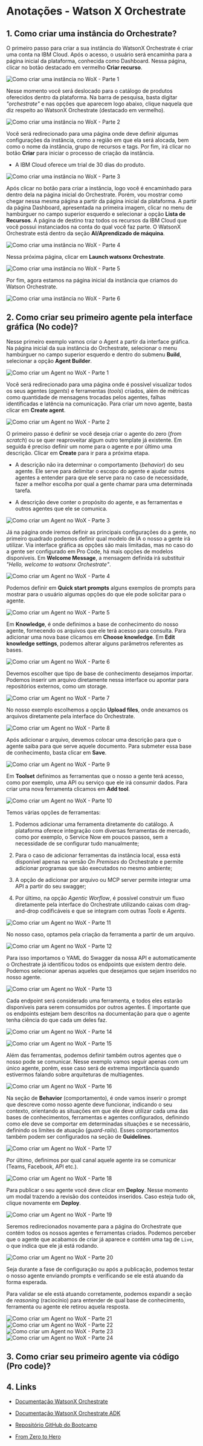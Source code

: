 # Anotações - Watson X Orchestrate

## 1. Como criar uma instância do Orchestrate?

O primeiro passo para criar a sua instância do WatsonX Orchestrate é criar uma conta na IBM Cloud. Após o acesso, o usuário será encaminha para a página inicial da plataforma, conhecida como Dashboard. Nessa página, clicar no botão destacado em vermelho **Criar recurso**.

![Como criar uma instância no WoX - Parte 1](./images//how-to-create-an-instance-1.png)

Nesse momento você será deslocado para o catálogo de produtos oferecidos dentro da plataforma. Na barra de pesquisa, basta digitar *"orchestrate"* e nas opções que aparecem logo abaixo, clique naquela que diz respeito ao WatsonX Orchestrate (destacado em vermelho).

![Como criar uma instância no WoX - Parte 2](./images//how-to-create-an-instance-2.png)

Você será redirecionado para uma página onde deve definir algumas configurações da instância, como a região em que ela será alocada, bem como o nome da instância, grupo de recursos e tags. Por fim, irá clicar no botão **Criar** para iniciar o processo de criação da instância.

- A IBM Cloud oferece um trial de 30 dias do produto.

![Como criar uma instância no WoX - Parte 3](./images//how-to-create-an-instance-3.png)

Após clicar no botão para criar a instância, logo você é encaminhado para dentro dela na página inicial do Orchestrate. Porém, vou mostrar como chegar nessa mesma página a partir da página inicial da plataforma. A partir da página Dashboard, apresentada na primeira imagem, clicar no menu de hambúrguer no campo superior esquerdo e selecionar a opção **Lista de Recursos**. A página de destino traz todos os recursos da IBM Cloud que você possui instanciados na conta do qual você faz parte. O WatsonX Orchestrate está dentro da seção **AI/Aprendizado de máquina**.

![Como criar uma instância no WoX - Parte 4](./images//how-to-create-an-instance-4.png)

Nessa próxima página, clicar em **Launch watsonx Orchestrate**.

![Como criar uma instância no WoX - Parte 5](./images//how-to-create-an-instance-5.png)

Por fim, agora estamos na página inicial da instância que criamos do Watson Orchestrate.

![Como criar uma instância no WoX - Parte 6](./images//how-to-create-an-instance-6.png)

## 2. Como criar seu primeiro agente pela interface gráfica (No code)?

Nesse primeiro exemplo vamos criar o Agent a partir da interface gráfica. Na página inicial da sua instância do Orchestrate, selecionar o menu hambúrguer no campo superior esquerdo e dentro do submenu **Build**, selecionar a opção **Agent Builder**.

![Como criar um Agent no WoX - Parte 1](./images//how-to-create-an-agent-gui-1.png)

Você será redirecionado para uma página onde é possível visualizar todos os seus agentes (*agents*) e ferramentas (*tools*) criados, além de métricas como quantidade de mensagens trocadas pelos agentes, falhas identificadas e latência na comunicação. Para criar um novo agente, basta clicar em **Create agent**.

![Como criar um Agent no WoX - Parte 2](./images//how-to-create-an-agent-gui-2.png)

O primeiro passo é definir se você deseja criar o agente do zero (*from scratch*) ou se quer reaproveitar algum outro template já existente. Em seguida é preciso definir um nome para o agente e por último uma descrição. Clicar em **Create** para ir para a próxima etapa.

- A descrição não ira determinar o comportamento (*behavior*) do seu agente. Ele serve para delimitar o escopo do agente e ajudar outros agentes a entender para que ele serve para no caso de necessidade, fazer a melhor escolha por qual a gente chamar para uma determinada tarefa.

- A descrição deve conter o propósito do agente, e as ferramentas e outros agentes que ele se comunica.

![Como criar um Agent no WoX - Parte 3](./images//how-to-create-an-agent-gui-3.png)

Já na página onde iremos definir as principais configurações do a gente, no primeiro quadrado podemos definir qual modelo de IA o nosso a gente irá utilizar. Via interface gráfica as opções são mais limitadas, mas no caso do a gente ser configurado em Pro Code, há mais opções de modelos disponíveis. Em **Welcome Message**, a mensagem definida irá substituir *"Hello, welcome to watsonx Orchestrate"*.

![Como criar um Agent no WoX - Parte 4](./images//how-to-create-an-agent-gui-4.png)

Podemos definir em **Quick start prompts** alguns exemplos de prompts para mostrar para o usuário algumas opções do que ele pode solicitar para o agente.

![Como criar um Agent no WoX - Parte 5](./images//how-to-create-an-agent-gui-5.png)

Em **Knowledge**, é onde definimos a base de conhecimento do nosso agente, fornecendo os arquivos que ele terá acesso para consulta. Para adicionar uma nova base clicamos em **Choose knowledge**. Em **Edit knowledge settings**, podemos alterar alguns parâmetros referentes as bases.

![Como criar um Agent no WoX - Parte 6](./images//how-to-create-an-agent-gui-6.png)

Devemos escolher que tipo de base de conhecimento desejamos importar. Podemos inserir um arquivo diretamente nessa interface ou apontar para repositórios externos, como um storage.

![Como criar um Agent no WoX - Parte 7](./images//how-to-create-an-agent-gui-7.png)

No nosso exemplo escolhemos a opção **Upload files**, onde anexamos os arquivos diretamente pela interface do Orchestrate.

![Como criar um Agent no WoX - Parte 8](./images//how-to-create-an-agent-gui-8.png)

Após adicionar o arquivo, devemos colocar uma descrição para que o agente saiba para que serve aquele documento. Para submeter essa base de conhecimento, basta clicar em **Save**.

![Como criar um Agent no WoX - Parte 9](./images//how-to-create-an-agent-gui-9.png)

Em **Toolset** definimos as ferramentas que o nosso a gente terá acesso, como por exemplo, uma API ou serviço que ele irá consumir dados. Para criar uma nova ferramenta clicamos em **Add tool**.

![Como criar um Agent no WoX - Parte 10](./images//how-to-create-an-agent-gui-10.png)

Temos várias opções de ferramentas:

1. Podemos adicionar uma ferramenta diretamente do catálogo. A plataforma oferece integração com diversas ferramentas de mercado, como por exemplo, o Service Now em poucos passos, sem a necessidade de se configurar tudo manualmente;

2. Para o caso de adicionar ferramentas da instância local, essa está disponível apenas na versão *On Premises* do Orchestrate e permite adicionar programas que são executados no mesmo ambiente;

3. A opção de adicionar por arquivo ou MCP server permite integrar uma API a partir do seu swagger;

4. Por último, na opção *Agentic Worflow*, é possível construir um fluxo diretamente pela interface do Orchestrate utilizando caixas com drag-and-drop codificáveis e que se integram com outras *Tools* e *Agents*.

![Como criar um Agent no WoX - Parte 11](./images//how-to-create-an-agent-gui-11.png)

No nosso caso, optamos pela criação da ferramenta a partir de um arquivo.

![Como criar um Agent no WoX - Parte 12](./images//how-to-create-an-agent-gui-12.png)

Para isso importamos o YAML do Swagger da nossa API e automaticamente o Orchestrate já identificou todos os endpoints que existem dentro dele. Podemos selecionar apenas aqueles que desejamos que sejam inseridos no nosso agente.

![Como criar um Agent no WoX - Parte 13](./images//how-to-create-an-agent-gui-13.png)

Cada endpoint será considerado uma ferramenta, e todos eles estarão disponíveis para serem consumidos por outros agentes. É importante que os endpoints estejam bem descritos na documentação para que o agente tenha ciência do que cada um deles faz.

![Como criar um Agent no WoX - Parte 14](./images//how-to-create-an-agent-gui-14.png)

![Como criar um Agent no WoX - Parte 15](./images//how-to-create-an-agent-gui-15.png)

Além das ferramentas, podemos definir também outros agentes que o nosso pode se comunicar. Nesse exemplo vamos seguir apenas com um único agente, porém, esse caso será de extrema importância quando estivermos falando sobre arquiteturas de multiagentes.

![Como criar um Agent no WoX - Parte 16](./images//how-to-create-an-agent-gui-16.png)

Na seção de **Behavior** (comportamento), é onde vamos inserir o prompt que descreve como nosso agente deve funcionar, indicando o seu contexto, orientando as situações em que ele deve utilizar cada uma das bases de conhecimentos, ferramentas e agentes configurados, definindo como ele deve se comportar em determinadas situações e se necessário, definindo os limites de atuação (*guard-rails*). Esses comportamentos também podem ser configurados na seção de **Guidelines**.

![Como criar um Agent no WoX - Parte 17](./images//how-to-create-an-agent-gui-17.png)

Por último, definimos por qual canal aquele agente ira se comunicar (Teams, Facebook, API etc.).

![Como criar um Agent no WoX - Parte 18](./images//how-to-create-an-agent-gui-18.png)

Para publicar o seu agente você deve clicar em **Deploy**. Nesse momento um modal trazendo a revisão dos conteúdos inseridos. Caso esteja tudo ok, clique novamente em **Deploy**.

![Como criar um Agent no WoX - Parte 19](./images//how-to-create-an-agent-gui-19.png)

Seremos redirecionados novamente para a página do Orchestrate que contém todos os nossos agentes e ferramentas criados. Podemos perceber que o agente que acabamos de criar já aparece e contém uma tag de `Live`, o que indica que ele já está rodando.

![Como criar um Agent no WoX - Parte 20](./images//how-to-create-an-agent-gui-20.png)

Seja durante a fase de configuração ou após a publicação, podemos testar o nosso agente enviando prompts e verificando se ele está atuando da forma esperada.

Para validar se ele está atuando corretamente, podemos expandir a seção de *reasoning* (raciocínio) para entender de qual base de conhecimento, ferramenta ou agente ele retirou aquela resposta.

![Como criar um Agent no WoX - Parte 21](./images//how-to-create-an-agent-gui-21.png)
![Como criar um Agent no WoX - Parte 22](./images//how-to-create-an-agent-gui-22.png)
![Como criar um Agent no WoX - Parte 23](./images//how-to-create-an-agent-gui-23.png)
![Como criar um Agent no WoX - Parte 24](./images//how-to-create-an-agent-gui-24.png)

## 3. Como criar seu primeiro agente via código (Pro code)?

## 4. Links

- [Documentação WatsonX Orchestrate](https://www.ibm.com/docs/en/watsonx/watson-orchestrate/base)

- [Documentação WatsonX Orchestrate ADK](https://developer.watson-orchestrate.ibm.com/)

- [Repositório GitHub do Bootcamp](https://github.com/bootcampwxo/bootcampwxo/tree/main)

- [From Zero to Hero](https://ruslanmv.com/blog/hello-watsonx-orchestrate)
